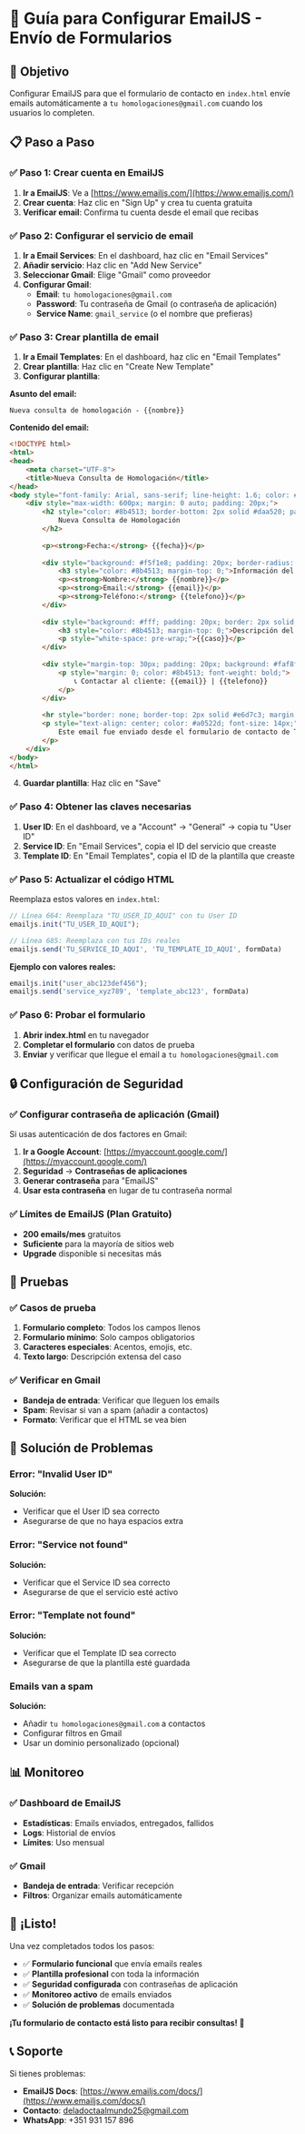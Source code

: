 # 📧 Guía para Configurar EmailJS - Envío de Formularios

## 🎯 Objetivo
Configurar EmailJS para que el formulario de contacto en `index.html` envíe emails automáticamente a `tu homologaciones@gmail.com` cuando los usuarios lo completen.

## 📋 Paso a Paso

### ✅ Paso 1: Crear cuenta en EmailJS

1. **Ir a EmailJS**: Ve a [https://www.emailjs.com/](https://www.emailjs.com/)
2. **Crear cuenta**: Haz clic en "Sign Up" y crea tu cuenta gratuita
3. **Verificar email**: Confirma tu cuenta desde el email que recibas

### ✅ Paso 2: Configurar el servicio de email

1. **Ir a Email Services**: En el dashboard, haz clic en "Email Services"
2. **Añadir servicio**: Haz clic en "Add New Service"
3. **Seleccionar Gmail**: Elige "Gmail" como proveedor
4. **Configurar Gmail**:
   - **Email**: `tu homologaciones@gmail.com`
   - **Password**: Tu contraseña de Gmail (o contraseña de aplicación)
   - **Service Name**: `gmail_service` (o el nombre que prefieras)

### ✅ Paso 3: Crear plantilla de email

1. **Ir a Email Templates**: En el dashboard, haz clic en "Email Templates"
2. **Crear plantilla**: Haz clic en "Create New Template"
3. **Configurar plantilla**:

**Asunto del email:**
```
Nueva consulta de homologación - {{nombre}}
```

**Contenido del email:**
```html
<!DOCTYPE html>
<html>
<head>
    <meta charset="UTF-8">
    <title>Nueva Consulta de Homologación</title>
</head>
<body style="font-family: Arial, sans-serif; line-height: 1.6; color: #333;">
    <div style="max-width: 600px; margin: 0 auto; padding: 20px;">
        <h2 style="color: #8b4513; border-bottom: 2px solid #daa520; padding-bottom: 10px;">
            Nueva Consulta de Homologación
        </h2>
        
        <p><strong>Fecha:</strong> {{fecha}}</p>
        
        <div style="background: #f5f1e8; padding: 20px; border-radius: 10px; margin: 20px 0;">
            <h3 style="color: #8b4513; margin-top: 0;">Información del Cliente</h3>
            <p><strong>Nombre:</strong> {{nombre}}</p>
            <p><strong>Email:</strong> {{email}}</p>
            <p><strong>Teléfono:</strong> {{telefono}}</p>
        </div>
        
        <div style="background: #fff; padding: 20px; border: 2px solid #e6d7c3; border-radius: 10px;">
            <h3 style="color: #8b4513; margin-top: 0;">Descripción del Caso</h3>
            <p style="white-space: pre-wrap;">{{caso}}</p>
        </div>
        
        <div style="margin-top: 30px; padding: 20px; background: #faf8f3; border-radius: 10px;">
            <p style="margin: 0; color: #8b4513; font-weight: bold;">
                📞 Contactar al cliente: {{email}} | {{telefono}}
            </p>
        </div>
        
        <hr style="border: none; border-top: 2px solid #e6d7c3; margin: 30px 0;">
        <p style="text-align: center; color: #a0522d; font-size: 14px;">
            Este email fue enviado desde el formulario de contacto de Tu Homologación
        </p>
    </div>
</body>
</html>
```

4. **Guardar plantilla**: Haz clic en "Save"

### ✅ Paso 4: Obtener las claves necesarias

1. **User ID**: En el dashboard, ve a "Account" → "General" → copia tu "User ID"
2. **Service ID**: En "Email Services", copia el ID del servicio que creaste
3. **Template ID**: En "Email Templates", copia el ID de la plantilla que creaste

### ✅ Paso 5: Actualizar el código HTML

Reemplaza estos valores en `index.html`:

```javascript
// Línea 664: Reemplaza "TU_USER_ID_AQUI" con tu User ID
emailjs.init("TU_USER_ID_AQUI");

// Línea 685: Reemplaza con tus IDs reales
emailjs.send('TU_SERVICE_ID_AQUI', 'TU_TEMPLATE_ID_AQUI', formData)
```

**Ejemplo con valores reales:**
```javascript
emailjs.init("user_abc123def456");
emailjs.send('service_xyz789', 'template_abc123', formData)
```

### ✅ Paso 6: Probar el formulario

1. **Abrir index.html** en tu navegador
2. **Completar el formulario** con datos de prueba
3. **Enviar** y verificar que llegue el email a `tu homologaciones@gmail.com`

## 🔒 Configuración de Seguridad

### ✅ Configurar contraseña de aplicación (Gmail)

Si usas autenticación de dos factores en Gmail:

1. **Ir a Google Account**: [https://myaccount.google.com/](https://myaccount.google.com/)
2. **Seguridad** → **Contraseñas de aplicaciones**
3. **Generar contraseña** para "EmailJS"
4. **Usar esta contraseña** en lugar de tu contraseña normal

### ✅ Límites de EmailJS (Plan Gratuito)

- **200 emails/mes** gratuitos
- **Suficiente** para la mayoría de sitios web
- **Upgrade** disponible si necesitas más

## 🧪 Pruebas

### ✅ Casos de prueba

1. **Formulario completo**: Todos los campos llenos
2. **Formulario mínimo**: Solo campos obligatorios
3. **Caracteres especiales**: Acentos, emojis, etc.
4. **Texto largo**: Descripción extensa del caso

### ✅ Verificar en Gmail

- **Bandeja de entrada**: Verificar que lleguen los emails
- **Spam**: Revisar si van a spam (añadir a contactos)
- **Formato**: Verificar que el HTML se vea bien

## 🐛 Solución de Problemas

### Error: "Invalid User ID"
**Solución:**
- Verificar que el User ID sea correcto
- Asegurarse de que no haya espacios extra

### Error: "Service not found"
**Solución:**
- Verificar que el Service ID sea correcto
- Asegurarse de que el servicio esté activo

### Error: "Template not found"
**Solución:**
- Verificar que el Template ID sea correcto
- Asegurarse de que la plantilla esté guardada

### Emails van a spam
**Solución:**
- Añadir `tu homologaciones@gmail.com` a contactos
- Configurar filtros en Gmail
- Usar un dominio personalizado (opcional)

## 📊 Monitoreo

### ✅ Dashboard de EmailJS
- **Estadísticas**: Emails enviados, entregados, fallidos
- **Logs**: Historial de envíos
- **Límites**: Uso mensual

### ✅ Gmail
- **Bandeja de entrada**: Verificar recepción
- **Filtros**: Organizar emails automáticamente

## 🎉 ¡Listo!

Una vez completados todos los pasos:

- ✅ **Formulario funcional** que envía emails reales
- ✅ **Plantilla profesional** con toda la información
- ✅ **Seguridad configurada** con contraseñas de aplicación
- ✅ **Monitoreo activo** de emails enviados
- ✅ **Solución de problemas** documentada

**¡Tu formulario de contacto está listo para recibir consultas! 🚀**

## 📞 Soporte

Si tienes problemas:
- **EmailJS Docs**: [https://www.emailjs.com/docs/](https://www.emailjs.com/docs/)
- **Contacto**: deladoctaalmundo25@gmail.com
- **WhatsApp**: +351 931 157 896
